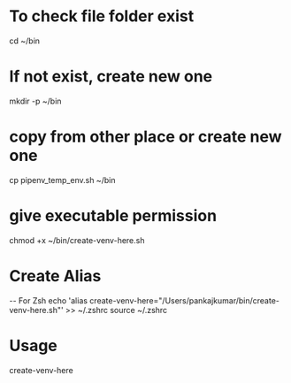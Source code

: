 # To check file folder exist

cd ~/bin

# If not exist, create new one

mkdir -p ~/bin

# copy from other place or create new one

cp pipenv_temp_env.sh ~/bin

# give executable permission

chmod +x ~/bin/create-venv-here.sh

# Create Alias

-- For Zsh
echo 'alias create-venv-here="/Users/pankajkumar/bin/create-venv-here.sh"' >> ~/.zshrc
source ~/.zshrc

# Usage

create-venv-here

